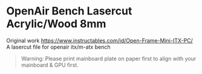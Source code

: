 # OpenAir Bench Lasercut Acrylic/Wood 8mm
Original work https://www.instructables.com/id/Open-Frame-Mini-ITX-PC/
A lasercut file for openair itx/m-atx bench
> Warning: Please print mainboard plate on paper first to align with your mainboard & GPU first.
